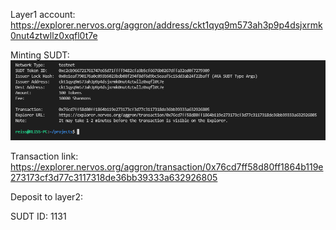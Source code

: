 Layer1 account: https://explorer.nervos.org/aggron/address/ckt1qyq9m573ah3p9p4dsjxrmk0nut4ztwllz0xqfl0t7e

Minting SUDT:
![mint-sudt](https://github.com/Reiss2000/nervos-hackathon/blob/main/Task4/mint-sudt.png?raw=true)

Transaction link: https://explorer.nervos.org/aggron/transaction/0x76cd7ff58d80ff1864b119e273173cf3d77c3117318de36bb39333a632926805

Deposit to layer2:

SUDT ID: 1131
